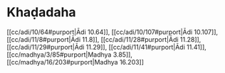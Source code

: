 # Khaḍadaha

[[cc/adi/10/64#purport|Ādi 10.64]], [[cc/adi/10/107#purport|Ādi 10.107]], [[cc/adi/11/8#purport|Ādi 11.8]], [[cc/adi/11/28#purport|Ādi 11.28]], [[cc/adi/11/29#purport|Ādi 11.29]], [[cc/adi/11/41#purport|Ādi 11.41]], [[cc/madhya/3/85#purport|Madhya 3.85]], [[cc/madhya/16/203#purport|Madhya 16.203]]

